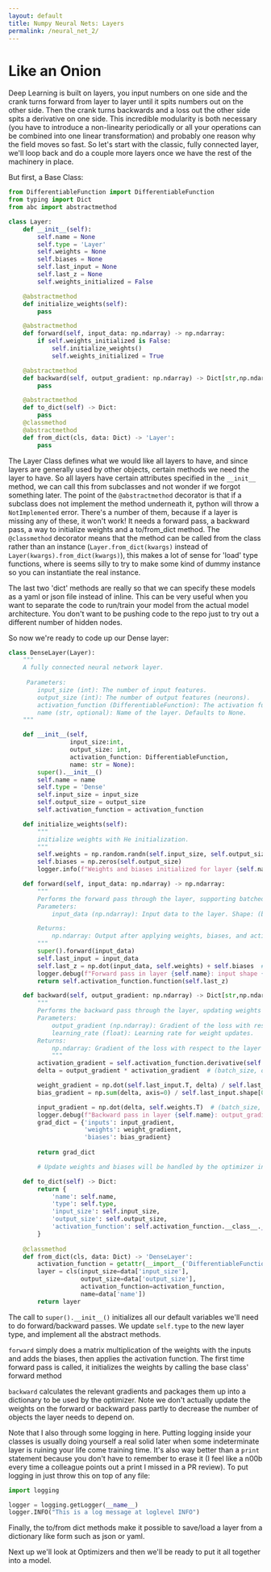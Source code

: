 ```yaml
---
layout: default
title: Numpy Neural Nets: Layers
permalink: /neural_net_2/
---
```


# Like an Onion

Deep Learning is built on layers, you input numbers on one side and the crank turns forward from layer to layer until it spits numbers out on the other side. Then the crank turns backwards and a loss out the other side spits a derivative on one side.  This incredible modularity is both necessary (you have to introduce a non-linearity periodically or all your operations can be combined into one linear transformation) and probably one reason why the field moves so fast. So let's start with the classic, fully connected layer, we'll loop back and do a couple more layers once we have the rest of the machinery in place.

But first, a Base Class:

```python
from DifferentiableFunction import DifferentiableFunction
from typing import Dict
from abc import abstractmethod

class Layer:
    def __init__(self):
        self.name = None
        self.type = 'Layer'
        self.weights = None
        self.biases = None
        self.last_input = None
        self.last_z = None
        self.weights_initialized = False

    @abstractmethod
    def initialize_weights(self):
        pass

    @abstractmethod
    def forward(self, input_data: np.ndarray) -> np.ndarray:
        if self.weights_initialized is False:
            self.initialize_weights()
            self.weights_initialized = True

    @abstractmethod
    def backward(self, output_gradient: np.ndarray) -> Dict[str,np.ndarray]:
        pass

    @abstractmethod
    def to_dict(self) -> Dict:
        pass
    @classmethod
    @abstractmethod
    def from_dict(cls, data: Dict) -> 'Layer':
        pass
```
The Layer Class defines what we would like all layers to have, and since layers are generally used by other objects, certain methods we need the layer to have.  So all layers have certain attributes specified in the `__init__` method, we can call this from subclasses and not wonder if we forgot something later. The point of the `@abstractmethod` decorator is that if a subclass does not implement the method underneath it, python will throw a `NotImplemented` error. There's a number of them, because if a layer is missing any of these, it won't work! It needs a forward pass, a backward pass, a way to initialize weights and a to/from_dict method. The `@classmethod` decorator means that the method can be called from the class rather than an instance (`Layer.from_dict(kwargs)` instead of `Layer(kwargs).from_dict(kwargs)`), this makes a lot of sense for 'load' type functions, where is seems silly to try to make some kind of dummy instance so you can instantiate the real instance.

The last two 'dict' methods are really so that we can specify these models as a yaml or json file instead of inline. This can be very useful when you want to separate the code to run/train your model from the actual model architecture. You don't want to be pushing code to the repo just to try out a different number of hidden nodes.

So now we're ready to code up our Dense layer:
```python
class DenseLayer(Layer):
    """
    A fully connected neural network layer.
    
     Parameters:
        input_size (int): The number of input features.
        output_size (int): The number of output features (neurons).
        activation_function (DifferentiableFunction): The activation function to apply.
        name (str, optional): Name of the layer. Defaults to None.
    """

    def __init__(self, 
                 input_size:int,
                 output_size: int, 
                 activation_function: DifferentiableFunction,
                 name: str = None):
        super().__init__()
        self.name = name
        self.type = 'Dense'
        self.input_size = input_size
        self.output_size = output_size
        self.activation_function = activation_function

    def initialize_weights(self):
        """
        initialize weights with He initialization.
        """
        self.weights = np.random.randn(self.input_size, self.output_size) * (np.sqrt(2./self.input_size))
        self.biases = np.zeros(self.output_size)
        logger.info(f"Weights and biases initialized for layer {self.name}")

    def forward(self, input_data: np.ndarray) -> np.ndarray:
        """
        Performs the forward pass through the layer, supporting batched input.
        Parameters:
            input_data (np.ndarray): Input data to the layer. Shape: (batch_size, input_size)

        Returns:
            np.ndarray: Output after applying weights, biases, and activation function. Shape: (batch_size, output_size)
        """
        super().forward(input_data)
        self.last_input = input_data
        self.last_z = np.dot(input_data, self.weights) + self.biases  # (batch_size, output_size)
        logger.debug(f"Forward pass in layer {self.name}: input shape {input_data.shape}, z shape {self.last_z.shape}")
        return self.activation_function.function(self.last_z)

    def backward(self, output_gradient: np.ndarray) -> Dict[str,np.ndarray]:
        """
        Performs the backward pass through the layer, updating weights and biases.
        Parameters:
            output_gradient (np.ndarray): Gradient of the loss with respect to the layer's output. Shape: (batch_size, output_size)
            learning_rate (float): Learning rate for weight updates.
        Returns:
            np.ndarray: Gradient of the loss with respect to the layer's input. Shape: (batch_size, input_size)
            """
        activation_gradient = self.activation_function.derivative(self.last_z)  # (batch_size, output_size)
        delta = output_gradient * activation_gradient  # (batch_size, output_size)

        weight_gradient = np.dot(self.last_input.T, delta) / self.last_input.shape[0]  # (input_size, output_size)
        bias_gradient = np.sum(delta, axis=0) / self.last_input.shape[0] # (output_size,)

        input_gradient = np.dot(delta, self.weights.T)  # (batch_size, input_size)
        logger.debug(f"Backward pass in layer {self.name}: output_gradient shape {output_gradient.shape}, input_gradient shape {input_gradient.shape}") 
        grad_dict = {'inputs': input_gradient,
                     'weights': weight_gradient,
                     'biases': bias_gradient}
        
        return grad_dict

        # Update weights and biases will be handled by the optimizer in Model.py

    def to_dict(self) -> Dict:
        return {
            'name': self.name,
            'type': self.type,
            'input_size': self.input_size,
            'output_size': self.output_size,
            'activation_function': self.activation_function.__class__.__name__,
        }
    
    @classmethod
    def from_dict(cls, data: Dict) -> 'DenseLayer':
        activation_function = getattr(__import__('DifferentiableFunction'), data['activation_function'])()
        layer = cls(input_size=data['input_size'],
                    output_size=data['output_size'],
                    activation_function=activation_function,
                    name=data['name'])
        return layer
```

The call to `super().__init__()` initializes all our default variables we'll need to do forward/backward passes. We update `self.type` to the new layer type, and implement all the abstract methods.

`forward` simply does a matrix multiplication of the weights with the inputs and adds the biases, then applies the activation function.  The first time forward pass is called, it initializes the weights by calling the base class' forward method

`backward` calculates the relevant gradients and packages them up into a dictionary to be used by the optimizer. Note we don't actually update the weights on the forward or backward pass partly to decrease the number of objects the layer needs to depend on.

Note that I also through some logging in here. Putting logging inside your classes is usually doing yourself a real solid later when some indeterminate layer is ruining your life come training time. It's also way better than a `print` statement because you don't have to remember to erase it (I feel like a n00b every time a colleague points out a print I missed in a PR review). To put logging in just throw this on top of any file:

```python
import logging

logger = logging.getLogger(__name__)
logger.INFO("This is a log message at loglevel INFO")
```

Finally, the to/from dict methods make it possible to save/load a layer from a dictionary like form such as json or yaml.

Next up we'll look at Optimizers and then we'll be ready to put it all together into a model.